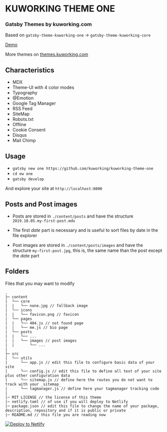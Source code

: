 # KUWORKING THEME ONE

### Gatsby Themes by kuworking.com

Based on `gatsby-theme-kuworking-one` -> `gatsby-theme-kuworking-core`

[Demo](https://kuworking-theme-blog-one.netlify.com/)

More themes on [themes.kuworking.com](https://themes.kuworking.com)

## Characteristics

- MDX
- Theme-UI with 4 color modes
- Typography
- @Emotion
- Google Tag Manager
- RSS Feed
- SiteMap
- Robots.txt
- Offline
- Cookie Consent
- Disqus
- Mail Chimp

## Usage

- `gatsby new one https://github.com/kuworking/kuworking-theme-one`
- `cd ew one`
- `gatsby develop`

And explore your site at `http://localhost:8000`

## Posts and Post images

- Posts are stored in `./content/posts` and have the structure `2019.10.05.my-first-post.mdx`
- The first _date_ part is necessary and is useful to sort files by date in the file explorer

- Post images are stored in `./content/posts/images` and have the structure `my-first-post.jpg`, this is, the same name than the post except the _date_ part


## Folders

Files that you may want to modify

```
.
├─ content
|  └── core
|  |   └── none.jpg // fallback image
|  └── icons
|  |   └── favicon.png // favicon
|  └── pages
|  |   └── 404.js // not found page
|  |   └── me.js // bio page
|  └── posts
|  |   └── ...
|  |   └── images // post images
|  |       └── ...
|
├─ src
|  └── utils
|      └── app.js // edit this file to configure basic data of your site
|      └── config.js // edit this file to define all text of your site plus other configuration data
|      └── sitemap.js // define here the routes you do not want to track with your _sitemap_
|      └── tagmanager.js // define here your tagmanager tracking code
|
|─ MIT LICENSE // the license of this theme
|─ netlify.toml // of use if you will deploy to Netlify
|─ package.json // edit this file to change the name of your package, description, repository and if it is public or private
|─ README.md // this file you are reading now
```

[![Deploy to Netlify](https://www.netlify.com/img/deploy/button.svg)](https://app.netlify.com/start/deploy?repository=https://github.com/kuworking/kuworking-theme-one)
